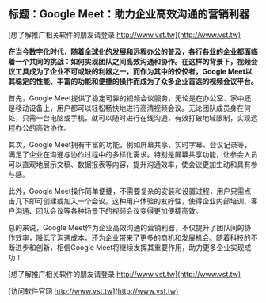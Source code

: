 ## **标题：Google Meet：助力企业高效沟通的营销利器**

[想了解推广相关软件的朋友请登录 http://www.vst.tw](http://www.vst.tw)

**在当今数字化时代，随着全球化的发展和远程办公的普及，各行各业的企业都面临着一个共同的挑战：如何实现团队之间高效沟通和协作。在这样的背景下，视频会议工具成为了企业不可或缺的利器之一，而作为其中的佼佼者，Google Meet以其稳定的性能、丰富的功能和便捷的操作而成为了众多企业首选的视频会议平台。**

首先，Google Meet提供了稳定可靠的视频会议服务，无论是在办公室、家中还是移动设备上，用户都可以轻松畅快地进行高清视频会议。无论团队成员身在何处，只需一台电脑或手机，就可以随时进行在线沟通，有效打破地域限制，实现远程办公的高效协作。

其次，Google Meet拥有丰富的功能，例如屏幕共享、实时字幕、会议记录等，满足了企业在沟通与协作过程中的多样化需求。特别是屏幕共享功能，让参会人员可以直观地展示文稿、数据报表等内容，提升沟通效率，使会议更加生动和具有参与感。

此外，Google Meet操作简单便捷，不需要复杂的安装和设置过程，用户只需点击几下即可创建或加入一个会议。这种用户体验的友好性，使得企业内部培训、客户沟通、团队会议等各种场景下的视频会议变得更加便捷高效。

总的来说，Google Meet作为企业高效沟通的营销利器，不仅提升了团队间的协作效率，降低了沟通成本，还为企业带来了更多的商机和发展机会。随着科技的不断进步和创新，相信Google Meet将继续发挥其重要作用，助力更多企业实现成功！

[想了解推广相关软件的朋友请登录 http://www.vst.tw](http://www.vst.tw)


[访问软件官网 http://www.vst.tw](http://www.vst.tw)
